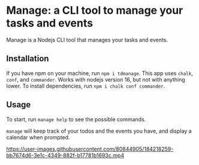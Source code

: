 # Manage: a CLI tool to manage your tasks and events

Manage is a Nodejs CLI tool that manages your tasks and events.

## Installation
If you have npm on your machine, run `npm i tdmanage`. This app uses `chalk`, `conf`, and `commander`. Works with nodejs version 16, but not with anything lower. To install dependencies, run `npm i chalk conf commander`.

## Usage
To start, run `manage help` to see the possible commands.

`manage` will keep track of your todos and the events you have, and display a calendar when prompted. 

https://user-images.githubusercontent.com/80844905/184218259-bb7674d6-3e1c-4349-882f-b17781b1693c.mp4